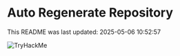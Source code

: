 # Auto Regenerate Repository

This README was last updated: 2025-05-06 10:52:57

 ![TryHackMe](https://tryhackme.com/badge/533634)